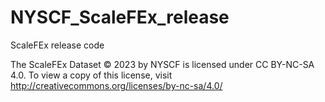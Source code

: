 # NYSCF_ScaleFEx_release
ScaleFEx release code

The ScaleFEx Dataset © 2023 by NYSCF is licensed under CC BY-NC-SA 4.0. To view a copy of this license, visit http://creativecommons.org/licenses/by-nc-sa/4.0/
